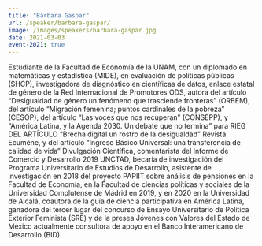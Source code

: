 ```yaml
---
title: "Bárbara Gaspar"
url: /speaker/barbara-gaspar/
image: /images/speakers/barbara-gaspar.jpg
date: 2021-03-03
event-2021: true
---
```


Estudiante de la Facultad de Economía de la UNAM, con un diplomado en matemáticas y estadística (MIDE), en evaluación de políticas públicas (SHCP), investigadora de diagnóstico en científicas de datos, enlace estatal de género de la Red Internacional de Promotores ODS, autora del artículo “Desigualdad de género un fenómeno que trasciende fronteras” (ORBEM), del artículo “Migración femenina; puntos cardinales de la pobreza” (CESOP), del artículo “Las voces que nos recuperan” (CONSEPP), y “América Latina, y la Agenda 2030. Un debate que no termina” para RIEG DEL ARTÍCULO “Brecha digital un rostro de la desigualdad” Revista Ecuméne, y del artículo “Ingreso Básico Universal: una transferencia de calidad de vida” Divulgación Científica, comentarista del Informe de Comercio y Desarrollo 2019 UNCTAD, becaría de investigación del Programa Universitario de Estudios de Desarrollo, asistente de investigación en 2018 del proyecto PAPIIT sobre análisis de pensiones en la Facultad de Economía, en la Facultad de ciencias políticas y sociales de la Universidad Complutense de Madrid en 2019, y en 2020 en la Universidad de Alcalá, coautora de la guía de ciencia participativa en América Latina, ganadora del tercer lugar del concurso de Ensayo Universitario de Política Exterior Feminista (SRE) y de la presea Jóvenes con Valores del Estado de México actualmente consultora de apoyo en el Banco Interamericano de Desarrollo (BID).